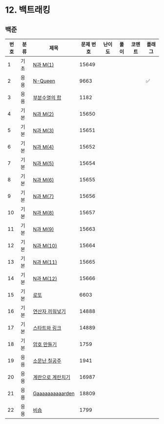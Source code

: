 # 12. 백트래킹

## 백준
| 번호 | 분류 | 제목                                                      | 문제 번호 | 난이도 | 풀이 | 코멘트 | 플래그 |
|----|----|---------------------------------------------------------|------|-----|------|--|--|
| 1  | 기초 | [N과 M(1)](https://www.acmicpc.net/problem/15649)        | 15649 |     |      |  |  |
| 2  | 응용 | [N-Queen](https://www.acmicpc.net/problem/9663)         | 9663  |     |      |  | ✅ |
| 3  | 응용 | [부분수열의 합](https://www.acmicpc.net/problem/1182)         | 1182  |     |      |  |  |
| 4  | 기본 | [N과 M(2)](https://www.acmicpc.net/problem/15650)        | 15650 |     |      |  |  |
| 5  | 기본 | [N과 M(3)](https://www.acmicpc.net/problem/15651)        | 15651 |     |      |  |  |
| 6  | 기본 | [N과 M(4)](https://www.acmicpc.net/problem/15652)        | 15652 |     |      |  |  |
| 7  | 기본 | [N과 M(5)](https://www.acmicpc.net/problem/15654)        | 15654 |     |      |  |  |
| 8  | 기본 | [N과 M(6)](https://www.acmicpc.net/problem/15655)        | 15655 |     |      |  |  |
| 9  | 기본 | [N과 M(7)](https://www.acmicpc.net/problem/15656)        | 15656 |     |      |  |  |
| 10 | 기본 | [N과 M(8)](https://www.acmicpc.net/problem/15657)        | 15657 |     |      |  |  |
| 11 | 기본 | [N과 M(9)](https://www.acmicpc.net/problem/15663)        | 15663 |     |      |  |  |
| 12 | 기본 | [N과 M(10)](https://www.acmicpc.net/problem/15664)       | 15664 |     |      |  |  |
| 13 | 기본 | [N과 M(11)](https://www.acmicpc.net/problem/15665)       | 15665 |     |      |  |  |
| 14 | 기본 | [N과 M(12)](https://www.acmicpc.net/problem/15666)       | 15666 |     |      |  |  |
| 15 | 기본 | [로또](https://www.acmicpc.net/problem/6603)              | 6603  |     |      |  |  |
| 16 | 기본 | [연산자 끼워넣기](https://www.acmicpc.net/problem/14888)       | 14888 |     |      |  |  |
| 17 | 기본 | [스타트와 링크](https://www.acmicpc.net/problem/14889)        | 14889 |     |      |  |  |
| 18 | 기본 | [암호 만들기](https://www.acmicpc.net/problem/1759)          | 1759  |     |      |  |  |
| 19 | 응용 | [소문난 칠공주](https://www.acmicpc.net/problem/1941)         | 1941  |     |      |  |  |
| 20 | 응용 | [계란으로 계란치기](https://www.acmicpc.net/problem/16987)      | 16987 |     |      |  |  |
| 21 | 응용 | [Gaaaaaaaaaarden](https://www.acmicpc.net/problem/18809) | 18809 |     |      |  |  |
| 22 | 응용 | [비숍](https://www.acmicpc.net/problem/1799)              | 1799  |     |      |  |  |
